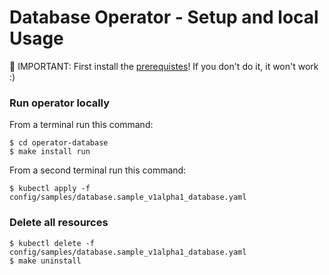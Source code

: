 # Database Operator - Setup and local Usage

🔴 IMPORTANT: First install the [prerequistes](Prerequisites.md)! If you don't do it, it won't work :)

### Run operator locally

From a terminal run this command:

```
$ cd operator-database
$ make install run
```

From a second terminal run this command:

```
$ kubectl apply -f config/samples/database.sample_v1alpha1_database.yaml
```

### Delete all resources

```
$ kubectl delete -f config/samples/database.sample_v1alpha1_database.yaml
$ make uninstall
```
